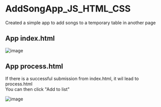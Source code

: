 # AddSongApp_JS_HTML_CSS
Created a simple app to add songs to a temporary table in another page  

## App index.html
![image](https://user-images.githubusercontent.com/40426221/171918240-39bb8f2c-6cea-4138-a7d7-f98594886658.png)

## App process.html
If there is a successful submission from index.html, it wil lead to process.html  
You can then click "Add to list"

![image](https://user-images.githubusercontent.com/40426221/171918410-dc68867c-5027-4277-bbba-594b40cb9ecc.png)
